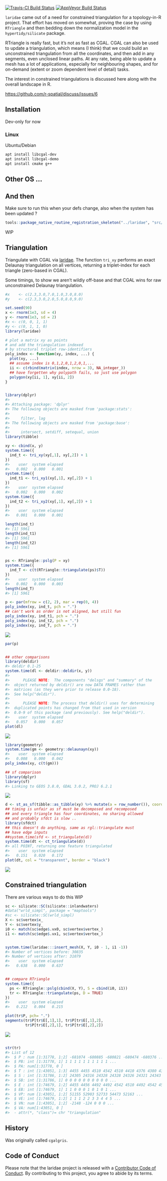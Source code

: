 
[![Travis-CI Build
Status](https://travis-ci.org/hypertidy/laridae.svg?branch=master)](https://travis-ci.org/hypertidy/laridae)
[![AppVeyor Build
Status](https://ci.appveyor.com/api/projects/status/github/hypertidy/laridae?branch=master&svg=true)](https://ci.appveyor.com/project/hypertidy/laridae)

<!-- README.md is generated from README.Rmd. Please edit that file -->

`laridae` came out of a need for constrained triangulation for a
topology-in-R project. That effort has moved on somewhat, proving the
case by using `RTriangle` and then bedding down the normalization model
in the `hypertidy/silicate` package.

RTriangle is really fast, but it’s not as fast as CGAL. CGAL can also be
used to update a triangulation, which means (I think) that we could
build an unconstrained triangulation from all the coordinates, and then
add in any segments, even unclosed linear paths. At any rate, being able
to update a mesh has a lot of applications, especially for neighbouring
shapes, and for on-demand (extent or zoom dependent level of detail)
tasks.

The interest in constrained triangulations is discussed here along with
the overall landscape in R.

<https://github.com/r-spatial/discuss/issues/6>

## Installation

Dev-only for now

### Linux

Ubuntu/Debian

``` bash
apt install libcgal-dev
apt install libcgal-demo
apt install cmake g++
```

## Other OS …

## And then

Make sure to run this when your defs change, also when the system has
been updated
?

``` r
tools::package_native_routine_registration_skeleton("../laridae", "src/init.c",character_only = FALSE)
```

WIP

## Triangulation

Triangulate with CGAL via
[laridae](https://github.com/hypertidy/laridae). The function `tri_xy`
performs an exact Delaunay triangulation on all vertices, returning a
triplet-index for each triangle (zero-based in CGAL).

Some timings, to show we aren’t wildly off-base and that CGAL wins for
raw unconstrained Delaunay triangulation.

``` r
#x    <- c(2.3,3.0,7.0,1.0,3.0,8.0)
#y    <- c(2.3,3.0,2.0,5.0,8.0,9.0)

set.seed(90)
x <- rnorm(1e3, sd = 4)
y <- rnorm(1e3, sd = 2)
#x <- c(0, 0, 1, 1)
#y <- c(0, 1, 1, 0)
library(laridae)

# plot a matrix xy as points
# and add the triangulation indexed
# by structural triplet row-identifiers
poly_index <- function(xy, index, ...) {
  plot(xy, ...)
  ## assume index is 0,1,2,0,1,2,0,1,...
  ii <- c(rbind(matrix(index, nrow = 3), NA_integer_))
  ## have forgetten why polypath fails, so just use polygon
  polygon(xy[ii, 1], xy[ii, 2])
}


library(dplyr)
#> 
#> Attaching package: 'dplyr'
#> The following objects are masked from 'package:stats':
#> 
#>     filter, lag
#> The following objects are masked from 'package:base':
#> 
#>     intersect, setdiff, setequal, union
library(tibble)

xy <- cbind(x, y)
system.time({
  ind_t <- tri_xy(xy[,1], xy[,2]) + 1
})
#>    user  system elapsed 
#>   0.002   0.000   0.001
system.time({
  ind_t1 <- tri_xy1(xy[,1], xy[,2]) + 1
})
#>    user  system elapsed 
#>   0.002   0.000   0.002
system.time({
  ind_t2 <- tri_xy2(xy[,1], xy[,2]) + 1
})
#>    user  system elapsed 
#>   0.001   0.000   0.001

length(ind_t)
#> [1] 5961
length(ind_t1)
#> [1] 5961
length(ind_t2)
#> [1] 5961


ps <- RTriangle::pslg(P = xy)
system.time({
  ind_T <- c(t(RTriangle::triangulate(ps)$T))
})
#>    user  system elapsed 
#>   0.002   0.000   0.003
length(ind_T)
#> [1] 5961

p <- par(mfrow = c(2, 2), mar = rep(0, 4))
poly_index(xy, ind_t, pch = ".")
## can't work as order is not aligned, but still fun
poly_index(xy, ind_t1, pch = ".")  
poly_index(xy, ind_t2, pch = ".")
poly_index(xy, ind_T, pch = ".")
```

![](README-unnamed-chunk-2-1.png)<!-- -->

``` r
par(p)


## other comparisons
library(deldir)
#> deldir 0.1-25
system.time(dl <- deldir::deldir(x, y))
#> 
#>      PLEASE NOTE:  The components "delsgs" and "summary" of the
#>  object returned by deldir() are now DATA FRAMES rather than
#>  matrices (as they were prior to release 0.0-18).
#>  See help("deldir").
#>  
#>      PLEASE NOTE: The process that deldir() uses for determining
#>  duplicated points has changed from that used in version
#>  0.0-9 of this package (and previously). See help("deldir").
#>    user  system elapsed 
#>   0.057   0.000   0.057
plot(dl)
```

![](README-unnamed-chunk-2-2.png)<!-- -->

``` r
library(geometry)
system.time(gm <- geometry::delaunayn(xy))
#>    user  system elapsed 
#>   0.008   0.000   0.042
poly_index(xy, c(t(gm)))

## sf comparison
library(dplyr)
library(sf)
#> Linking to GEOS 3.8.0, GDAL 3.0.2, PROJ 6.2.1
```

![](README-unnamed-chunk-2-3.png)<!-- -->

``` r
d <- st_as_sf(tibble::as_tibble(xy) %>% mutate(a = row_number()), coords = c("x", "y"))
## timing is unfair as sf must be decomposed and recomposed
## and every triangle has four coordinates, no sharing allowed
## and probably sfdct is slow ..
library(sfdct)
## this doesn't do anything, same as rgl::triangulate must
## have edge inputs
##system.time(sfd <- st_triangulate(d))
system.time(dt <- ct_triangulate(d))
#> all POINT, returning one feature triangulated
#>    user  system elapsed 
#>   0.151   0.020   0.172
plot(dt, col = "transparent", border = "black")
```

![](README-unnamed-chunk-2-4.png)<!-- -->

## Constrained triangulation

There are various ways to do this WIP

``` r
sc <- silicate::SC(silicate::inlandwaters)
#data("wrld_simpl", package = "maptools")
#sc <- silicate::SC(wrld_simpl)
X <- sc$vertex$x_
Y <- sc$vertex$y_
i0 <- match(sc$edge$.vx0, sc$vertex$vertex_)
i1 <- match(sc$edge$.vx1, sc$vertex$vertex_)


system.time(laridae:::insert_mesh(X, Y, i0 - 1, i1 -1))
#> Number of vertices before: 30835
#> Number of vertices after: 31079
#>    user  system elapsed 
#>   0.638   0.000   0.637


## compare RTriangle
system.time({
  ps <- RTriangle::pslg(cbind(X, Y), S = cbind(i0, i1))
  tr <- RTriangle::triangulate(ps, D = TRUE)
})
#>    user  system elapsed 
#>   0.212   0.004   0.215

plot(tr$P, pch= ".")
segments(tr$P[tr$E[,1],1], tr$P[tr$E[,1],2], 
         tr$P[tr$E[,2],1], tr$P[tr$E[,2],2])
```

![](README-mesh-input-1.png)<!-- -->

``` r

str(tr)
#> List of 12
#>  $ P : num [1:31778, 1:2] -681074 -680885 -680821 -680474 -680376 ...
#>  $ PB: int [1:31778, 1] 1 1 1 1 1 1 1 1 1 1 ...
#>  $ PA: num[1:31778, 0 ] 
#>  $ T : int [1:43051, 1:3] 4455 4455 4510 4542 4510 4410 4376 4380 4397 4390 ...
#>  $ S : int [1:31786, 1:2] 24305 24316 24328 24328 24326 24321 24343 24354 24349 24349 ...
#>  $ SB: int [1:31786, 1] 0 0 0 0 0 0 0 0 0 0 ...
#>  $ E : int [1:74679, 1:2] 4455 4456 4492 4492 4542 4510 4492 4542 4562 4492 ...
#>  $ EB: int [1:74679, 1] 1 1 0 0 0 1 0 1 0 1 ...
#>  $ VP: num [1:43051, 1:2] 51155 52903 52733 54473 52163 ...
#>  $ VE: int [1:74679, 1:2] 1 1 1 2 2 3 3 4 4 5 ...
#>  $ VN: num [1:43051, 1:2] -2148 -124 0 0 0 ...
#>  $ VA: num[1:43051, 0 ] 
#>  - attr(*, "class")= chr "triangulation"
```

## History

Was originally called `cgalgris`.

## Code of Conduct

Please note that the laridae project is released with a [Contributor
Code of
Conduct](https://contributor-covenant.org/version/1/0/0/CODE_OF_CONDUCT.html).
By contributing to this project, you agree to abide by its terms.
